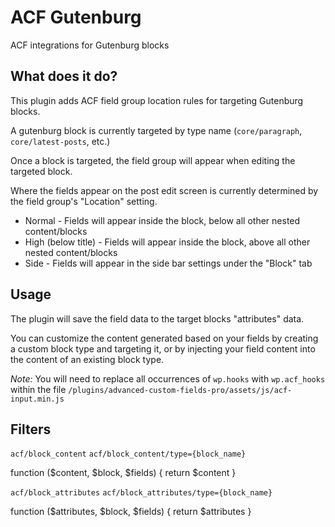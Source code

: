 # ACF Gutenburg
 ACF integrations for Gutenburg blocks

## What does it do?

This plugin adds ACF field group location rules for targeting Gutenburg blocks.

A gutenburg block is currently targeted by type name (`core/paragraph`, `core/latest-posts`, etc.)

Once a block is targeted, the field group will appear when editing the targeted block.

Where the fields appear on the post edit screen is currently determined by the field group's "Location" setting.

 * Normal - Fields will appear inside the block, below all other nested content/blocks
 * High (below title) - Fields will appear inside the block, above all other nested content/blocks
 * Side - Fields will appear in the side bar settings under the "Block" tab
 
## Usage

The plugin will save the field data to the target blocks "attributes" data.

You can customize the content generated based on your fields by creating a custom block type and targeting it, or by injecting your field content into the content of an existing block type.

*Note:* You will need to replace all occurrences of `wp.hooks` with `wp.acf_hooks` within the file `/plugins/advanced-custom-fields-pro/assets/js/acf-input.min.js`

## Filters

`acf/block_content`
`acf/block_content/type={block_name}`

function ($content, $block, $fields) {
  return $content
}

`acf/block_attributes`
`acf/block_attributes/type={block_name}`

function ($attributes, $block, $fields) {
  return $attributes
}
